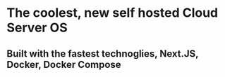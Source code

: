 # The coolest, new self hosted Cloud Server OS
## Built with the fastest technoglies, Next.JS, Docker, Docker Compose
